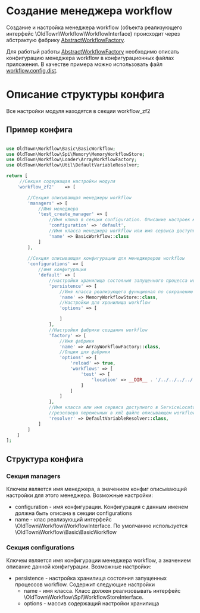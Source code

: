 
# Создание менеджера workflow 
Создание и настройка менеджера workflow (объекта реализующего интерфейс \OldTown\Workflow\WorkflowInterface) 
происходит через абстрактую фабрику  [AbstractWorkflowFactory](src/Factory/AbstractWorkflowFactory.php).

Для работый работы [AbstractWorkflowFactory](src/Factory/AbstractWorkflowFactory.php) необходимо описать конфигурацию
менеджера workflow в конфигурационных файлах приложения. В качестве примера можно использовать файл [workflow.config.dist](config/workflow.config.dist).

# Описание структуры конфига 

Все настройки модуля находятся в секции workflow_zf2

## Пример конфига

```php

use OldTown\Workflow\Basic\BasicWorkflow;
use OldTown\Workflow\Spi\Memory\MemoryWorkflowStore;
use OldTown\Workflow\Loader\ArrayWorkflowFactory;
use OldTown\Workflow\Util\DefaultVariableResolver;

return [
     //Секция содержащая настройки модуля
    'workflow_zf2'    => [

        //Секция описывающая менеджеры workflow
        'managers' => [
            //Имя менеджера
            'test_create_manager' => [
                //Имя ключа в секции configuration. Описание настроек менеджера workflow
                'configuration' => 'default',
                //Имя класса менеджера workflow или имя сервиса доступного в ServiceLocator приложения
                'name' => BasicWorkflow::class
            ]
        ],
    
        //Секция описывающая конфигурации для менеджереров workflow
        'configurations' => [
            //имя конфигурации
            'default' => [
                //настройки хранилища состояния запущенного процесса workflow
                'persistence' => [
                    //Имя класса реализующего функционал по сохранению состояния workflow
                    'name' => MemoryWorkflowStore::class,
                    //Настройки для хранилища workflow
                    'options' => [

                    ]
                ],
                //Настройки фабрики создания workflow
                'factory' => [
                    //Имя фабрики
                    'name' => ArrayWorkflowFactory::class,
                    //Опции для фабрики
                    'options' => [
                        'reload' => true,
                        'workflows' => [
                            'test' => [
                                'location' => __DIR__ . '/../../../../../../../../config/workflow/example.xml'
                            ]
                        ]
                    ]
                ],
                //Имя класса или имя сервиса доступного в ServiceLocator приложения, реализующего функционал
                //резолвера переменных в xml файле описывающем workflow
                'resolver' => DefaultVariableResolver::class,
            ]
        ]
    ]
];

``` 

## Структура конфига


### Секция managers
Ключем является имя менеджера, а значением конфиг описывающий настройки для этого менеджера. Возможные настройки:

* configuration - имя конфигурации. Конфигурация с данным именем должна быть описана в секции configurations
* name - клас реализующий интерфейс \OldTown\Workflow\WorkflowInterface. По умолчанию используется \OldTown\Workflow\Basic\BasicWorkflow


### Секция configurations

Ключем является имя конфигурации менеджера workflow, а значением описание данной конфигурации. Возможные настройки:

* persistence - настройка хранилища состояния запущенных процессов workflow. Содержит следующие настройки
  * name - имя класса. Класс должен реализовывать интерфейс \OldTown\Workflow\Spi\WorkflowStoreInterface.
  * options - массив содержащий настройки хранилища